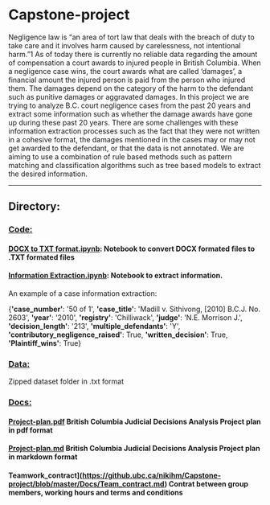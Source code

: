 # Capstone-project

Negligence law is “an area of tort law that deals with the breach of duty to take care and it involves harm caused by carelessness, not intentional harm.”1 As of today there is currently no reliable data regarding the amount of compensation a court awards to injured people in British Columbia. When a negligence case wins, the court awards what are called ‘damages’, a financial amount the injured person is paid from the person who injured them. The damages depend on the category of the harm to the defendant such as punitive damages or aggravated damages.
In this project we are trying to analyze B.C. court negligence cases from the past 20 years and extract some information such as whether the damage awards have gone up during these past 20 years. There are some challenges with these information extraction processes such as the fact that they were not written in a cohesive format, the damages mentioned in the cases may or may not get awarded to the defendant, or that the data is not annotated. We are aiming to use a combination of rule based methods such as pattern matching and classification algorithms such as tree based models to extract the desired information. 

------------
## Directory:

### [Code:](https://github.ubc.ca/nikihm/Capstone-project/tree/master/code)

#### [DOCX to TXT format.ipynb](https://github.ubc.ca/nikihm/Capstone-project/blob/master/code/DOCX%20to%20TXT%20format.ipynb): Notebook to convert DOCX formated files to .TXT formated files

#### [Information Extraction.ipynb](https://github.ubc.ca/nikihm/Capstone-project/blob/master/code/Information%20Extraction.ipynb): Notebook to extract information. 

An example of a case information extraction:

{**'case_number'**: '50 of 1',
 **'case_title'**: 'Madill v. Sithivong, [2010] B.C.J. No. 2603',
 **'year'**: '2010',
 **'registry'**: 'Chilliwack',
 **'judge'**: 'N.E. Morrison J.',
 **'decision_length'**: '213',
 **'multiple_defendants'**: 'Y',
 **'contributory_negligence_raised'**: True,
 **'written_decision'**: True,
 **'Plaintiff_wins'**: True}

### [Data:](https://github.ubc.ca/nikihm/Capstone-project/tree/master/data)
Zipped dataset folder in .txt format

### [Docs:](https://github.ubc.ca/nikihm/Capstone-project/tree/master/Docs)

#### [Project-plan.pdf](https://github.ubc.ca/nikihm/Capstone-project/tree/master/Docs) British Columbia Judicial Decisions Analysis Project plan in pdf format

#### [Project-plan.md](https://github.ubc.ca/nikihm/Capstone-project/blob/master/Docs/project-plan.md) British Columbia Judicial Decisions Analysis Project plan in markdown format


#### Teamwork_contract](https://github.ubc.ca/nikihm/Capstone-project/blob/master/Docs/Team_contract.md) Contrat between group members, working hours and terms and conditions 